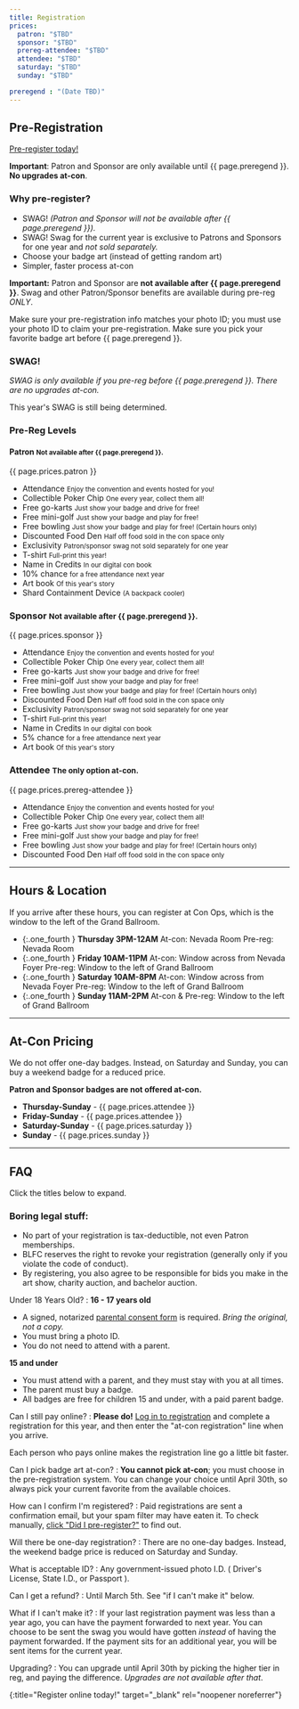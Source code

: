 ```yaml
---
title: Registration
prices:
  patron: "$TBD"
  sponsor: "$TBD"
  prereg-attendee: "$TBD"
  attendee: "$TBD"
  saturday: "$TBD"
  sunday: "$TBD"

preregend : "(Date TBD)"
---
```


## Pre-Registration

[Pre-register today!][reglink]

**Important**: Patron and Sponsor are only available until {{ page.preregend }}. **No upgrades at-con**.

### Why pre-register?

- SWAG! *(Patron and Sponsor will not be available after {{ page.preregend }}).*
- SWAG! Swag for the current year is exclusive to Patrons and Sponsors for one year and *not sold separately.*
- Choose your badge art (instead of getting random art)
- Simpler, faster process at-con

**Important:** Patron and Sponsor are **not available after {{ page.preregend }}**. Swag and other Patron/Sponsor benefits are available during pre-reg *ONLY*.

Make sure your pre-registration info matches your photo ID; you must use your photo ID to claim your pre-registration. Make sure you pick your favorite badge art before {{ page.preregend }}.

### SWAG!

*SWAG is only available if you pre-reg before {{ page.preregend }}. There are no upgrades at-con.*

This year's SWAG is still being determined.

### Pre-Reg Levels

#### Patron <small>Not available after {{ page.preregend }}.</small>

{{ page.prices.patron }}

- Attendance
    <small>Enjoy the convention and events hosted for you!</small>
- Collectible Poker Chip
    <small>One every year, collect them all!</small>
- Free go-karts
    <small>Just show your badge and drive for free!</small>
- Free mini-golf
    <small>Just show your badge and play for free!</small>
- Free bowling
    <small>Just show your badge and play for free! (Certain hours only)</small>
- Discounted Food Den
    <small>Half off food sold in the con space only</small>
- Exclusivity
    <small>Patron/sponsor swag not sold separately for one year</small>
- T-shirt
    <small>Full-print this year!</small>
- Name in Credits
    <small>In our digital con book</small>
- 10% chance
    <small>for a free attendance next year</small>
- Art book
    <small>Of this year's story</small>
- Shard Containment Device
    <small>(A backpack cooler)</small>



### Sponsor <small>Not available after {{ page.preregend }}.</small>

{{ page.prices.sponsor }}

- Attendance
    <small>Enjoy the convention and events hosted for you!</small>
- Collectible Poker Chip
    <small>One every year, collect them all!</small>
- Free go-karts
    <small>Just show your badge and drive for free!</small>
- Free mini-golf
    <small>Just show your badge and play for free!</small>
- Free bowling
    <small>Just show your badge and play for free! (Certain hours only)</small>
- Discounted Food Den
    <small>Half off food sold in the con space only</small>
- Exclusivity
    <small>Patron/sponsor swag not sold separately for one year</small>
- T-shirt
    <small>Full-print this year!</small>
- Name in Credits
    <small>In our digital con book</small>
- 5% chance
    <small>for a free attendance next year</small>
- Art book
    <small>Of this year's story</small>



### Attendee <small>The only option at-con.</small>

{{ page.prices.prereg-attendee }}

- Attendance
    <small>Enjoy the convention and events hosted for you!</small>
- Collectible Poker Chip
    <small>One every year, collect them all!</small>
- Free go-karts
    <small>Just show your badge and drive for free!</small>
- Free mini-golf
    <small>Just show your badge and play for free!</small>
- Free bowling
    <small>Just show your badge and play for free! (Certain hours only)</small>
- Discounted Food Den
    <small>Half off food sold in the con space only</small>

<div class="clear"></div>



----


## Hours &amp; Location

If you arrive after these hours, you can register at Con Ops, which is the window to the left of the Grand Ballroom.

- {:.one_fourth } **Thursday 3PM-12AM**
    At-con: Nevada Room 
    Pre-reg: Nevada Room
- {:.one_fourth } **Friday 10AM-11PM**
    At-con: Window across from Nevada Foyer 
    Pre-reg: Window to the left of Grand Ballroom
- {:.one_fourth } **Saturday 10AM-8PM**
    At-con: Window across from Nevada Foyer 
    Pre-reg: Window to the left of Grand Ballroom
- {:.one_fourth } **Sunday 11AM-2PM**
    At-con &amp; Pre-reg: Window to the left of Grand Ballroom


<div class="clear"></div>



---- 


## At-Con Pricing

We do not offer one-day badges. Instead, on Saturday and Sunday, you can buy a weekend badge for a reduced price.

**Patron and Sponsor badges are not offered at-con.**

- **Thursday-Sunday** - {{ page.prices.attendee }}
- **Friday-Sunday** - {{ page.prices.attendee }}
- **Saturday-Sunday** - {{ page.prices.saturday }}
- **Sunday** - {{ page.prices.sunday }}





----




## FAQ

Click the titles below to expand.

### Boring legal stuff:

- No part of your registration is tax-deductible, not even Patron memberships.
- BLFC reserves the right to revoke your registration (generally only if you violate the code of conduct).
- By registering, you also agree to be responsible for bids you make in the art show, charity auction, and bachelor auction.

<div class="accordion-list">

Under 18 Years Old?
: **16 - 17 years old**

  - A signed, notarized <a href="https://reg.goblfc.org/BLFCParentalConsentForm.pdf" target="_blank">parental consent form</a> is required. *Bring the original, not a copy.*
  - You must bring a photo ID.
  - You do not need to attend with a parent.


  **15 and under**

  - You must attend with a parent, and they must stay with you at all times.
  - The parent must buy a badge.
  - All badges are free for children 15 and under, with a paid parent badge.



Can I still pay online?
: **Please do!** [Log in to registration][reglink] and complete a registration for this year, and then enter the "at-con registration" line when you arrive.

  Each person who pays online makes the registration line go a little bit faster.


Can I pick badge art at-con?
:  **You cannot pick at-con**; you must choose in the pre-registration system.
  You can change your choice until April 30th, so always pick your current favorite from the available choices.


How can I confirm I'm registered?
: Paid registrations are sent a confirmation email, but your spam filter may have eaten it. To check manually, [click "Did I pre-register?"][reglink] to find out.


Will there be one-day registration?
: There are no one-day badges. Instead, the weekend badge price is reduced on Saturday and Sunday.


What is acceptable ID?
: Any government-issued photo I.D. ( Driver's License, State I.D., or Passport ).


Can I get a refund?
: Until March 5th. See "if I can't make it" below.




What if I can't make it?
: If your last registration payment was less than a year ago, you can have the payment forwarded to next year. You can choose to be sent the swag you would have gotten *instead* of having the payment forwarded. If the payment sits for an additional year, you will be sent items for the current year.



Upgrading?
: 
  You can upgrade until April 30th by picking the higher tier in reg, and paying the difference. *Upgrades are not available after that*.
  <!--
  The upgrade window has passed. Only Attendee registrations are now available.
  -->

</div>


[reglink]: https://reg.goblfc.org/
{:title="Register online today!" target="_blank" rel="noopener noreferrer"}